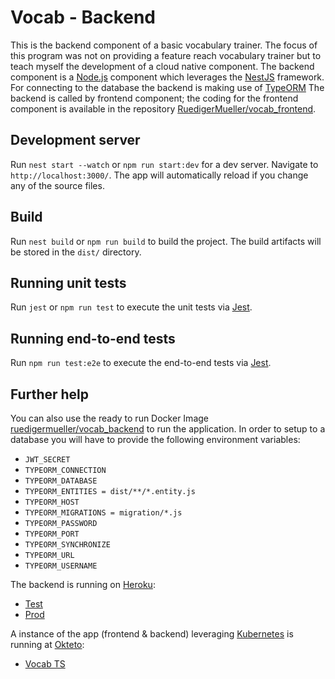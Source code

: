 # Vocab - Backend

This is the backend component of a basic vocabulary trainer. The focus of this program was not on providing a feature reach vocabulary trainer but to teach myself the development of a cloud native component.
The backend component is a [Node.js](https://nodejs.org/en/) component which leverages the [NestJS](https://nestjs.com/) framework. For connecting to the database the backend is making use of [TypeORM](https://typeorm.io/#/)
The backend is called by frontend component; the coding for the frontend component is available in the repository [RuedigerMueller/vocab_frontend](https://github.com/RuedigerMueller/vocab_frontend).

## Development server

Run `nest start --watch` or `npm run start:dev` for a dev server. Navigate to `http://localhost:3000/`. The app will automatically reload if you change any of the source files.

## Build

Run `nest build` or `npm run build` to build the project. The build artifacts will be stored in the `dist/` directory. 

## Running unit tests

Run `jest` or `npm run test` to execute the unit tests via [Jest](https://jestjs.io/docs/en/getting-started.html).

## Running end-to-end tests

Run `npm run test:e2e` to execute the end-to-end tests via [Jest](https://jestjs.io/docs/en/getting-started.html).

## Further help

You can also use the ready to run Docker Image [ruedigermueller/vocab_backend](https://hub.docker.com/repository/docker/ruedigermueller/vocab_backend) to run the application. In order to setup to a database you will have to provide the following environment variables:
* `JWT_SECRET`
* `TYPEORM_CONNECTION`
* `TYPEORM_DATABASE`
* `TYPEORM_ENTITIES = dist/**/*.entity.js`
* `TYPEORM_HOST`
* `TYPEORM_MIGRATIONS = migration/*.js`
* `TYPEORM_PASSWORD`
* `TYPEORM_PORT `
* `TYPEORM_SYNCHRONIZE`
* `TYPEORM_URL`
* `TYPEORM_USERNAME`

The backend is running on [Heroku](https://www.heroku.com/home):
* [Test](https://vocabbetest.herokuapp.com/)
* [Prod](https://vocabbeprod.herokuapp.com/)

A instance of the app (frontend & backend) leveraging [Kubernetes](https://kubernetes.io) is running at [Okteto](https://okteto.com/):
* [Vocab TS](https://vocab-frontend-ruedigermueller.cloud.okteto.net/)